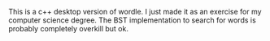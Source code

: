 This is a c++ desktop version of wordle. I just made it as an exercise for my computer science degree.
The BST implementation to search for words is probably completely overkill but ok.
